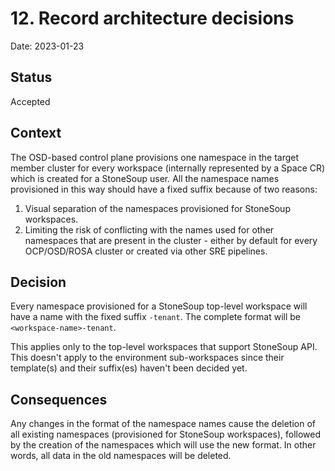 # 12. Record architecture decisions

Date: 2023-01-23

## Status

Accepted

## Context

The OSD-based control plane provisions one namespace in the target member cluster for every workspace (internally represented by a Space CR) which is created for a StoneSoup user. All the namespace names provisioned in this way should have a fixed suffix because of two reasons:
1. Visual separation of the namespaces provisioned for StoneSoup workspaces.
2. Limiting the risk of conflicting with the names used for other namespaces that are present in the cluster - either by default for every OCP/OSD/ROSA cluster or created via other SRE pipelines.

## Decision

Every namespace provisioned for a StoneSoup top-level workspace will have a name with the fixed suffix `-tenant`. The complete format will be `<workspace-name>-tenant`.

This applies only to the top-level workspaces that support StoneSoup API. This doesn't apply to the environment sub-workspaces since their template(s) and their suffix(es) haven't been decided yet.

## Consequences

Any changes in the format of the namespace names cause the deletion of all existing namespaces (provisioned for StoneSoup workspaces), followed by the creation of the namespaces which will use the new format. In other words, all data in the old namespaces will be deleted.
